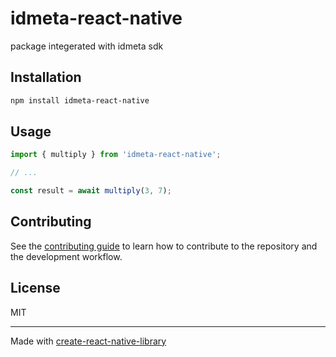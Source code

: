 # idmeta-react-native

package integerated with idmeta sdk

## Installation

```sh
npm install idmeta-react-native
```

## Usage


```js
import { multiply } from 'idmeta-react-native';

// ...

const result = await multiply(3, 7);
```


## Contributing

See the [contributing guide](CONTRIBUTING.md) to learn how to contribute to the repository and the development workflow.

## License

MIT

---

Made with [create-react-native-library](https://github.com/callstack/react-native-builder-bob)

